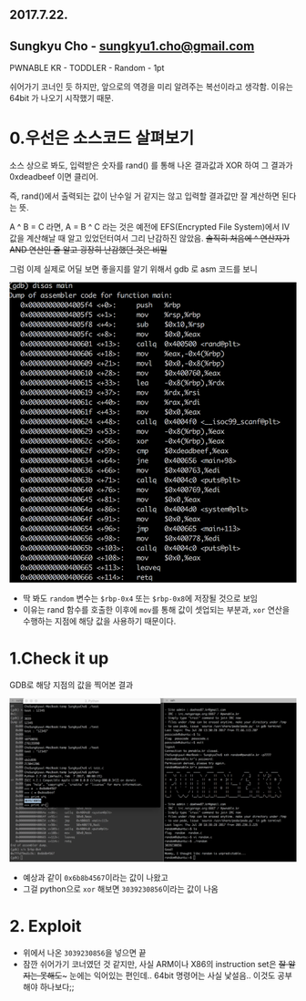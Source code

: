## 2017.7.22.
## Sungkyu Cho - sungkyu1.cho@gmail.com

PWNABLE KR - TODDLER - Random - 1pt

쉬어가기 코너인 듯 하지만, 앞으로의 역경을 미리 알려주는 복선이라고 생각함. 이유는 64bit 가 나오기 시작했기 때문.

# 0.우선은 소스코드 살펴보기
  소스 상으로 봐도, 입력받은 숫자를 rand() 를 통해 나온 결과값과 XOR 하여 그 결과가 0xdeadbeef 이면 클리어.

  즉, rand()에서 출력되는 값이 난수일 거 같지는 않고 입력할 결과값만 잘 계산하면 된다는 뜻.

  A ^ B = C 라면, A = B ^ C 라는 것은 예전에 EFS(Encrypted File System)에서 IV 값을 계산해날 때 알고 있었던터여서 그리 난감하진 않았음. ~~솔직히 처음에 ^ 연산자가 AND 연산인 줄 알고 굉장히 난감했던 것은 비밀~~

  그럼 이제 실제로 어딜 보면 좋을지를 알기 위해서 gdb 로 asm 코드를 보니

  ![fig1](./_fig/1.png)

  * 딱 봐도 ```random``` 변수는 ```$rbp-0x4``` 또는 ```$rbp-0x8```에 저장될 것으로 보임
  * 이유는 rand 함수를 호출한 이후에 ```mov```를 통해 값이 셋업되는 부분과, ```xor``` 연산을 수행하는 지점에 해당 값을 사용하기 때문이다.

# 1.Check it up
  GDB로 해당 지점의 값을 찍어본 결과

  ![fig2](./_fig/2.png)

  * 예상과 같이 ```0x6b8b4567```이라는 값이 나왔고
  * 그걸 python으로 ```xor``` 해보면 ```3039230856```이라는 값이 나옴


# 2. Exploit
  * 위에서 나온 ```3039230856```을 넣으면 끝
  * 잠깐 쉬어가기 코너였던 것 같지만, 사실 ARM이나 X86의 instruction set은 ~~잘 알지는 못해도~~~ 눈에는 익어있는 편인데.. 64bit 명령어는 사실 낯설음.. 이것도 공부해야 하나보다;;
